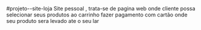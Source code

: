 #projeto--site-loja
Site pessoal , trata-se de pagina web onde cliente possa selecionar seus produtos ao carrinho fazer pagamento com cartão onde seu produto sera
levado ate o seu lar
